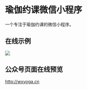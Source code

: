 # 瑜伽约课微信小程序

一个专注于瑜伽约课的微信小程序。

## 在线示例

<img src="/images/扫码_搜索联合传播样式-标准色版.png">

## 公众号页面在线预览

http://wxyoga.cn
